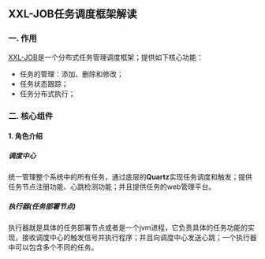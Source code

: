 ## XXL-JOB任务调度框架解读

### 一. 作用

[XXL-JOB](https://github.com/xuxueli/xxl-job)是一个分布式任务管理调度框架；提供如下核心功能：

- 任务的管理：添加、删除和修改；
- 任务状态跟踪；
- 任务分布式执行；

### 二. 核心组件

#### 1. 角色介绍

##### 调度中心

统一管理整个系统中的所有任务，通过底层的**Quartz**实现任务调度和触发；提供任务节点注册功能、心跳检测功能；并且提供任务的web管理平台。

##### 执行器(任务部署节点)

执行器就是具体的任务部署节点或者是一个jvm进程，它负责具体的任务功能的实现，接收调度中心的触发信号并执行程序；并且向调度中心发送心跳；一个执行器中可以包含多个不同的任务。

